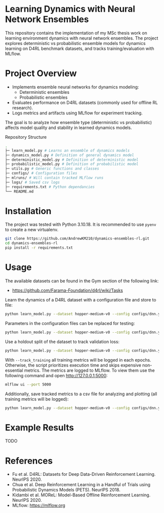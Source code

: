 # Learning Dynamics with Neural Network Ensembles

This repository contains the implementation of my MSc thesis work on learning environment dynamics with neural network ensembles.
The project explores deterministic vs probabilistic ensemble models for dynamics learning on D4RL benchmark datasets, and tracks training/evaluation with MLflow.

# Project Overview

- Implements ensemble neural networks for dynamics modeling:
  - Deterministic ensembles
  - Probabilistic ensembles
- Evaluates performance on D4RL datasets (commonly used for offline RL 
research).
- Logs metrics and artifacts using MLflow for experiment tracking.

The goal is to analyze how ensemble type (deterministic vs probabilistic) affects model quality and stability in learned dynamics models.

Repository Structure
```bash
.
├─ learn_model.py # Learns an ensemble of dynamics models
├─ dynamics_model.py # Definition of general dynamics model
├─ deterministic_model.py # Definition of deterministic model
├─ probabilistic_model.py # Definition of probabilistic model
├─ utils.py # Generic functions and classes
├─ configs/ # Configuration files
├─ mlruns/ # Will contain tracked MLflow runs
├─ logs/ # Saved csv logs
├─ requirements.txt # Python dependancies
└── README.md
```

# Installation

The project was tested with Python 3.10.18. It is recommended to use ```pyenv``` to create a new virtualenv.

```bash
git clone https://github.com/AndrewKM210/dynamics-ensembles-rl.git
cd dynamics-ensembles-rl
pip install -r requirements.txt

```

# Usage

The available datasets can be found in the Gym section of the following link:
- https://github.com/Farama-Foundation/d4rl/wiki/Tasks

Learn the dynamics of a D4RL dataset with a configuration file and store to file:

```bash
python learn_model.py --dataset hopper-medium-v0 --config configs/dnn.yaml --output model.pkl
```

Parameters in the configuration files can be replaced for testing:
```bash
python learn_model.py --dataset hopper-medium-v0 --config configs/dnn.yaml --params fit_epochs=100 hidden_size=256,256
```

Use a holdout split of the dataset to track validation loss:
```bash
python learn_model.py --dataset hopper-medium-v0 --config configs/dnn.yaml --holdout_ratio 0.2 --track_training
```

With ```--track_training``` all training metrics will be logged in each epochs. Otherwise, the script prioritizes execution time and skips expensive non-essential metrics. The metrics are logged to MLflow. To view them use the following command and open http://127.0.0.1:5000: 
```bash
mlflow ui --port 5000
```

Additionally, save tracked metrics to a csv file for analyzing and plotting (all training metrics will be logged):
```bash
python learn_model.py --dataset hopper-medium-v0 --config configs/dnn.yaml --csv logs/hopper_dnn.csv
```
# Example Results

TODO

# References

- Fu et al. D4RL: Datasets for Deep Data-Driven Reinforcement Learning. NeurIPS 2020.
- Chua et al. Deep Reinforcement Learning in a Handful of Trials using Probabilistic Dynamics Models (PETS). NeurIPS 2018.
- Kidambi et al. MOReL: Model-Based Offline Reinforcement Learning. NeurIPS 2020.
- MLflow: https://mlflow.org